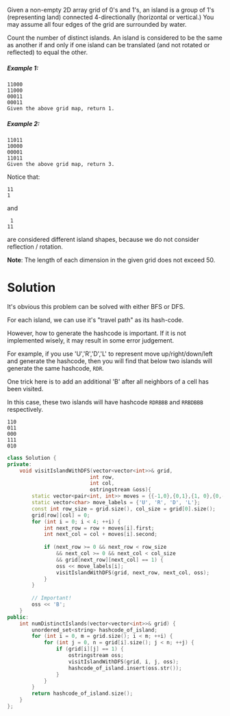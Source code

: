 Given a non-empty 2D array grid of 0's and 1's, an island is a group of 1's (representing land) connected 4-directionally (horizontal or vertical.) You may assume all four edges of the grid are surrounded by water.

Count the number of distinct islands. An island is considered to be the same as another if and only if one island can be translated (and not rotated or reflected) to equal the other.

##### Example 1:

```
11000
11000
00011
00011
Given the above grid map, return 1.
```

##### Example 2:

```
11011
10000
00001
11011
Given the above grid map, return 3.
```

Notice that:

```
11
1
```

and

```
 1
11
```

are considered different island shapes, because we do not consider reflection / rotation.

__Note__: The length of each dimension in the given grid does not exceed 50.

# Solution

It's obvious this problem can be solved with either BFS or DFS.

For each island, we can use it's "travel path" as its hash-code.

However, how to generate the hashcode is important. If it is not implemented wisely, it may result in some error judgement.

For example, if you use 'U','R','D','L' to represent move up/right/down/left and generate the hashcode, then you will find that below two islands will generate the same hashcode, ```RDR```.

One trick here is to add an additional 'B' after all neighbors of a cell has been visited.

In this case, these two islands will have hashcode ```RDRBBB``` and ```RRBDBBB``` respectively.

```
110
011
000
111
010
```

```cpp
class Solution {
private:
    void visitIslandWithDFS(vector<vector<int>>& grid,
                           int row,
                           int col,
                           ostringstream &oss){
        static vector<pair<int, int>> moves = {{-1,0},{0,1},{1, 0},{0,-1}};
        static vector<char> move_labels = {'U', 'R', 'D', 'L'};
        const int row_size = grid.size(), col_size = grid[0].size();
        grid[row][col] = 0;
        for (int i = 0; i < 4; ++i) {
            int next_row = row + moves[i].first;
            int next_col = col + moves[i].second;
            
            if (next_row >= 0 && next_row < row_size 
                && next_col >= 0 && next_col < col_size
                && grid[next_row][next_col] == 1) {
                oss << move_labels[i];
                visitIslandWithDFS(grid, next_row, next_col, oss);
            }
        }
        
        // Important!
        oss << 'B';
    }
public:
    int numDistinctIslands(vector<vector<int>>& grid) {
        unordered_set<string> hashcode_of_island;
        for (int i = 0, m = grid.size(); i < m; ++i) {
            for (int j = 0, n = grid[i].size(); j < n; ++j) {
                if (grid[i][j] == 1) {
                    ostringstream oss;
                    visitIslandWithDFS(grid, i, j, oss);
                    hashcode_of_island.insert(oss.str());
                }
            }
        }
        return hashcode_of_island.size();
    }
};
```

